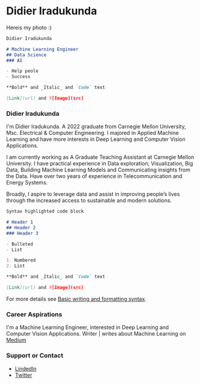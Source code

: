# Didier Iradukunda

Hereis my photo :)

```markdown
Didier Iradukunda

# Machine Learning Engineer
## Data Science
### AI

- Help peole
- Success

**Bold** and _Italic_ and `Code` text

[Link](url) and ![Image](src)
```


### Didier Iradukunda

I'm Didier Iradukunda. A 2022 graduate from Carnegie Mellon University, Msc. Electrical & Computer Engineering. I majored in Applied Machine Learning and have more interests in Deep Learning and Computer Vision Applications.

I am currently working as A Graduate Teaching Assistant at Carnegie Mellon University. I have practical experience in Data exploration; Visualization, Big Data, Building Machine Learning Models and Communicating insights from the Data. Have over two years of experience in Telecommunication and Energy Systems. 

Broadly, I aspire to leverage data and assist in improving people’s lives through the increased access to sustainable and modern solutions.





```markdown
Syntax highlighted code block

# Header 1
## Header 2
### Header 3

- Bulleted
- List

1. Numbered
2. List

**Bold** and _Italic_ and `Code` text

[Link](url) and ![Image](src)
```

For more details see [Basic writing and formatting syntax](https://docs.github.com/en/github/writing-on-github/getting-started-with-writing-and-formatting-on-github/basic-writing-and-formatting-syntax).

### Career Aspirations

I'm a Machine Learning Engineer, interested in Deep Learning and Computer Vision Applications.
Writer | writes about Machine Learning on [Medium](https://medium.com/@didier-i)

### Support or Contact

* [LindedIn](https://www.linkedin.com/in/didier-i/)
* [Twitter](https://twitter.com/didier_ira)
